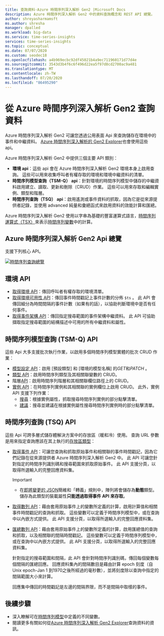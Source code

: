 ```yaml
---
title: 查詢資料-Azure 時間序列深入解析 Gen2 |Microsoft Docs
description: Azure 時間序列深入解析 Gen2 中的資料查詢概念和 REST API 總覽。
author: shreyasharmamsft
ms.author: shresha
manager: dpalled
ms.workload: big-data
ms.service: time-series-insights
services: time-series-insights
ms.topic: conceptual
ms.date: 07/07/2020
ms.custom: seodec18
ms.openlocfilehash: a4b969ecbc92df45021b4a9ec711960171d77d4e
ms.sourcegitcommit: 3543d3b4f6c6f496d22ea5f97d8cd2700ac9a481
ms.translationtype: MT
ms.contentlocale: zh-TW
ms.lasthandoff: 07/20/2020
ms.locfileid: "86495290"
---
```

# <a name="querying-data-from-azure-time-series-insights-gen2"></a>從 Azure 時間序列深入解析 Gen2 查詢資料

Azure 時間序列深入解析 Gen2 可讓您透過公用表面 Api 來查詢儲存在環境中的事件和中繼資料。 [Azure 時間序列深入解析的 Gen2 Explorer](https://docs.microsoft.com/azure/time-series-insights/time-series-insights-update-explorer)也會使用這些 api。

Azure 時間序列深入解析 Gen2 中提供三個主要 API 類別：

* **環境 api**：這些 api 會在 Azure 時間序列深入解析 Gen2 環境本身上啟用查詢。 這些可以用來收集呼叫者有權存取的環境和環境中繼資料的清單。
* **時間序列模型查詢（TSM-Q） api**：針對環境的時間序列模型中儲存的中繼資料啟用建立、讀取、更新和刪除（CRUD）作業。 這些可以用來存取和編輯實例、類型和階層。
* **時間序列查詢（TSQ） api**：啟用遙測或事件資料的抓取，因為它是從來源提供者記錄，並使用 advanced 純量和彙總函式來啟用資料的效能計算和匯總。

Azure 時間序列深入解析 Gen2 使用以字串為基礎的豐富運算式語言，[時間序列運算式（TSX）](https://docs.microsoft.com/rest/api/time-series-insights/preview#time-series-expression-and-syntax)來表示[時間序列變數](./concepts-variables.md)中的計算。

## <a name="azure-time-series-insights-gen2-apis-overview"></a>Azure 時間序列深入解析 Gen2 Api 總覽

支援下列核心 API。

[![時間序列查詢總覽](media/v2-update-tsq/tsq.png)](media/v2-update-tsq/tsq.png#lightbox)

## <a name="environment-apis"></a>環境 API

* [取得環境 API](https://docs.microsoft.com/rest/api/time-series-insights/management/environments/get)：傳回呼叫者有權存取的環境清單。
* [取得環境可用性 API](https://docs.microsoft.com/rest/api/time-series-insights/dataaccessgen2/query/getavailability)：傳回事件時間戳記上事件計數的分佈 `$ts` 。 此 API 會傳回細分為時間間隔的事件計數（如果有的話），以協助判斷環境中是否有任何事件。
* [取得事件架構 API](https://docs.microsoft.com/rest/api/time-series-insights/dataaccessgen2/query/geteventschema)：傳回指定搜尋範圍的事件架構中繼資料。 此 API 可協助擷取指定搜尋範圍的結構描述中可用的所有中繼資料和屬性。

## <a name="time-series-model-query-tsm-q-apis"></a>時間序列模型查詢 (TSM-Q) API

這些 Api 大多支援批次執行作業，以啟用多個時間序列模型實體的批次 CRUD 作業：

* [模型設定 API](https://docs.microsoft.com/rest/api/time-series-insights/preview#model-settings-api)：啟用 [預設類型] 和 [環境的模型名稱] 的*GET*和*PATCH* 。
* [類型 API](https://docs.microsoft.com/rest/api/time-series-insights/preview#types-api)：啟用時間序列類型及其相關聯變數的 CRUD。
* 階層[API](https://docs.microsoft.com/rest/api/time-series-insights/preview#hierarchies-api)：啟用時間序列階層和其相關聯欄位路徑上的 CRUD。
* [實例 API](https://docs.microsoft.com/rest/api/time-series-insights/preview#instances-api)：在時間序列實例和其相關聯的實例欄位上啟用 CRUD。 此外，實例 API 支援下列作業：
  * [搜尋](https://docs.microsoft.com/rest/api/time-series-insights/dataaccessgen2/timeseriesinstances/search)：根據實例屬性，抓取搜尋時間序列實例的部分點擊清單。
  * [建議](https://docs.microsoft.com/rest/api/time-series-insights/dataaccessgen2/timeseriesinstances/suggest)：搜尋並建議在根據實例屬性搜尋時間序列實例時的部分點擊清單。

## <a name="time-series-query-tsq-apis"></a>時間序列查詢 (TSQ) API

這些 Api 可跨多層式儲存體解決方案中的存放區（暖和冷）使用。 查詢 URL 參數是用來指定查詢應該在其上執行的[存放區類型](https://docs.microsoft.com/rest/api/time-series-insights/dataaccessgen2/query/execute#uri-parameters)：

* [取得事件 API](https://docs.microsoft.com/rest/api/time-series-insights/dataaccessgen2/query/execute#getevents)：可讓您查詢和抓取原始事件和相關聯的事件時間戳記，因為它們記錄在從來源提供者 Azure 時間序列深入解析 Gen2 中。 此 API 可讓您針對指定的時間序列識別碼和搜尋範圍來抓取原始事件。 此 API 支援分頁，以取得所選輸入的完整回應資料集。 

  > [!IMPORTANT]
  > * 在[即將變更的 JSON](https://docs.microsoft.com/azure/time-series-insights/ingestion-rules-update)簡維和「轉義」規則中，陣列將會儲存為**動態**類型。 儲存為此類型的裝載屬性**只能透過取得事件 API 來存取**。

* [取得數列 API](https://docs.microsoft.com/rest/api/time-series-insights/dataaccessgen2/query/execute#getseries)：藉由套用原始事件上的變數所定義的計算，啟用計算值和相關事件時間戳記的查詢和抓取。 這些變數可以定義于時間序列模型中，或在查詢中以內嵌方式提供。 此 API 支援分頁，以取得所選輸入的完整回應資料集。 

* [匯總數列 API](https://docs.microsoft.com/rest/api/time-series-insights/dataaccessgen2/query/execute#aggregateseries)：藉由套用原始事件上的變數所定義的計算，啟用匯總值的查詢和抓取，以及相關聯的間隔時間戳記。 這些變數可以定義于時間序列模型中，或在查詢中以內嵌方式提供。 此 API 支援分頁，以取得所選輸入的完整回應資料集。 
  
  針對指定的搜尋範圍和間隔，此 API 會針對時間序列識別碼，傳回每個變數每個間隔的匯總回應。 回應資料集內的間隔數目是藉由計算 epoch 刻度（自 Unix epoch-Jan 1 到1970之後所經過的毫秒數），並將刻度除以查詢中指定的間隔範圍大小來計算。

  回應集中傳回的時間戳記是左邊的間隔界限，而不是間隔中取樣的事件。 

## <a name="next-steps"></a>後續步驟

- 深入瞭解可在[時間序列模型](https://docs.microsoft.com/azure/time-series-insights/time-series-insights-update-tsm)中定義的不同變數。
- 閱讀更多有關如何從[Azure 時間序列深入解析 Gen2 Explorer](https://docs.microsoft.com/azure/time-series-insights/time-series-insights-update-explorer)查詢資料的資訊。
